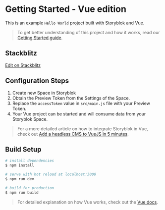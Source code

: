 # Getting Started - Vue edition

This is an example `Hello World` project built with Storyblok and Vue.

> To get better understanding of this project and how it works, read our [Getting Started guide](https://www.storyblok.com/docs/guide/getting-started).

## Stackblitz 

[Edit on Stackblitz](https://stackblitz.com/edit/vue-5-minutes)


## Configuration Steps

1. Create new Space in Storyblok
2. Obtain the Preview Token from the Settings of the Space.
3. Replace the `accessToken` value in `src/main.js` file with your Preview Token.
4. Your Vue project can be started and will consume data from your Storyblok Space.

> For a more detailed article on how to integrate Storyblok in Vue, check out [Add a headless CMS to VueJS in 5 minutes](https://www.storyblok.com/tp/add-a-headless-CMS-to-vuejs-in-5-minutes).

## Build Setup

```bash
# install dependencies
$ npm install

# serve with hot reload at localhost:3000
$ npm run dev

# build for production
$ npm run build
```

> For detailed explanation on how Vue works, check out the [Vue docs](https://vuejs.org/guide/introduction.html).